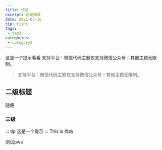 ```yaml
---
title: 优站
excerpt: 这是摘录
date: 2021-05-16
tip: tishi
tags:
 - tag3
categories: 
 - category2
---
```


这是一个提示看看
支持平台：微信代码主题仅支持微信公众号！其他主题无限制。

<!-- more -->
> 支持平台：微信代码主题仅支持微信公众号！其他主题无限制。
## 二级标题
随便

### 三级

::: tip
这是一个提示
:::
This is 优站.

测试pwa